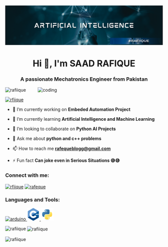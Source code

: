 ![logo](https://github.com/RAFIIQUE/RAFIIQUE/blob/main/Dark%20Blue%20White%20Futuristic%20Technology%20Company%20Slogan%20LinkedIn%20Background%20Photo.png)
<h1 align="center">Hi 👋, I'm SAAD RAFIQUE</h1>
<h3 align="center">A passionate Mechatronics Engineer from Pakistan</h3>

<img align="right" alt="coding" width="400" src="https://user-images.githubusercontent.com/55389276/140866485-8fb1c876-9a8f-4d6a-98dc-08c4981eaf70.gif">

<p align="left"> <img src="https://komarev.com/ghpvc/?username=rafiique&label=Profile%20views&color=0e75b6&style=flat" alt="rafiique" /> </p>

<p align="left"> <a href="https://twitter.com/rfiique" target="blank"><img src="https://img.shields.io/twitter/follow/rfiique?logo=twitter&style=for-the-badge" alt="rfiique" /></a> </p>

- 🔭 I’m currently working on **Embeded Automation Project**

- 🌱 I’m currently learning **Artificial Intelligence and Machine Learning**

- 👯 I’m looking to collaborate on **Python AI Projects**

- 💬 Ask me about **python and c++ problems**

- 📫 How to reach me **rafequeblogg@gmail.com**

- ⚡ Fun fact **Can joke even in Serious Situations 😅😅**

<h3 align="left">Connect with me:</h3>
<p align="left">
<a href="https://twitter.com/rfiique" target="blank"><img align="center" src="https://raw.githubusercontent.com/rahuldkjain/github-profile-readme-generator/master/src/images/icons/Social/twitter.svg" alt="rfiique" height="30" width="40" /></a>
<a href="https://linkedin.com/in/rafeque" target="blank"><img align="center" src="https://raw.githubusercontent.com/rahuldkjain/github-profile-readme-generator/master/src/images/icons/Social/linked-in-alt.svg" alt="rafeque" height="30" width="40" /></a>
</p>

<h3 align="left">Languages and Tools:</h3>
<p align="left"> <a href="https://www.arduino.cc/" target="_blank" rel="noreferrer"> <img src="https://cdn.worldvectorlogo.com/logos/arduino-1.svg" alt="arduino" width="40" height="40"/> </a> <a href="https://www.w3schools.com/cpp/" target="_blank" rel="noreferrer"> <img src="https://raw.githubusercontent.com/devicons/devicon/master/icons/cplusplus/cplusplus-original.svg" alt="cplusplus" width="40" height="40"/> </a> <a href="https://www.python.org" target="_blank" rel="noreferrer"> <img src="https://raw.githubusercontent.com/devicons/devicon/master/icons/python/python-original.svg" alt="python" width="40" height="40"/> </a> </p>

<p><img align="left" src="https://github-readme-stats.vercel.app/api/top-langs?username=rafiique&show_icons=true&locale=en&layout=compact" alt="rafiique" /></p>

<p>&nbsp;<img align="center" src="https://github-readme-stats.vercel.app/api?username=rafiique&show_icons=true&locale=en" alt="rafiique" /></p>

<p><img align="center" src="https://github-readme-streak-stats.herokuapp.com/?user=rafiique&" alt="rafiique" /></p>
